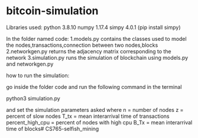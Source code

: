 # bitcoin-simulation

Libraries used:
python 3.8.10
numpy 1.17.4
simpy 4.0.1 (pip install simpy)

In the folder named code:
1.models.py contains the classes used to model the nodes,transactions,connection between two nodes,blocks
2.networkgen.py returns the adjacency matrix corresponding to the network
3.simulation.py runs the simulation of blockchain using models.py and networkgen.py

how to run the simulation:

go inside the folder code and run the following command in the terminal

python3 simulation.py

and set the simulation parameters asked where 
n = number of nodes
z = percent of slow nodes
T_tx = mean interarrival time of transactions
percent_high_cpu = percent of nodes with high cpu
B_Tx = mean interarrival time of blocks# CS765-selfish_mining

